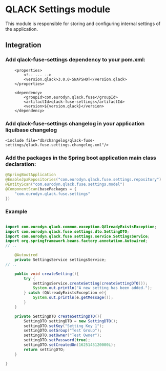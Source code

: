 # QLACK Settings module

This module is responsible for storing and configuring internal settings of the application.

## Integration

### Add qlack-fuse-settings dependency to your pom.xml:
```
    <properties>
        <!-- ... -->
        <version.qlack>3.0.0-SNAPSHOT</version.qlack>
    </properties>

    <dependency>
        <groupId>com.eurodyn.qlack.fuse</groupId>
        <artifactId>qlack-fuse-settings</artifactId>
        <version>${version.qlack}</version>
    </dependency>
```

### Add qlack-fuse-settings changelog in your application liquibase changelog
```
<include file="db/changelog/qlack-fuse-settings/qlack.fuse.settings.changelog.xml"/>
```

### Add the packages in the Spring boot application main class declaration:
```java
@SpringBootApplication
@EnableJpaRepositories("com.eurodyn.qlack.fuse.settings.repository")
@EntityScan("com.eurodyn.qlack.fuse.settings.model")
@ComponentScan(basePackages = {
    "com.eurodyn.qlack.fuse.settings"
})
```

### Example

```java

import com.eurodyn.qlack.common.exception.QAlreadyExistsException;
import com.eurodyn.qlack.fuse.settings.dto.SettingDTO;
import com.eurodyn.qlack.fuse.settings.service.SettingsService;
import org.springframework.beans.factory.annotation.Autowired;
// ..

    @Autowired
    private SettingsService settingsService;
// ..

    public void createSetting(){
        try {
            settingsService.createSetting(createSettingDTO());
            System.out.println("A new setting has been added.");
        } catch (QAlreadyExistsException e){
            System.out.println(e.getMessage());
        }
    }

    private SettingDTO createSettingDTO(){
        SettingDTO settingDTO = new SettingDTO();
        settingDTO.setKey("Setting Key 1");
        settingDTO.setGroup("Test Group");
        settingDTO.setOwner("Test Owner");
        settingDTO.setPassword(true);
        settingDTO.setCreatedOn(1625145120000L);
        return settingDTO;
    }

}
```
